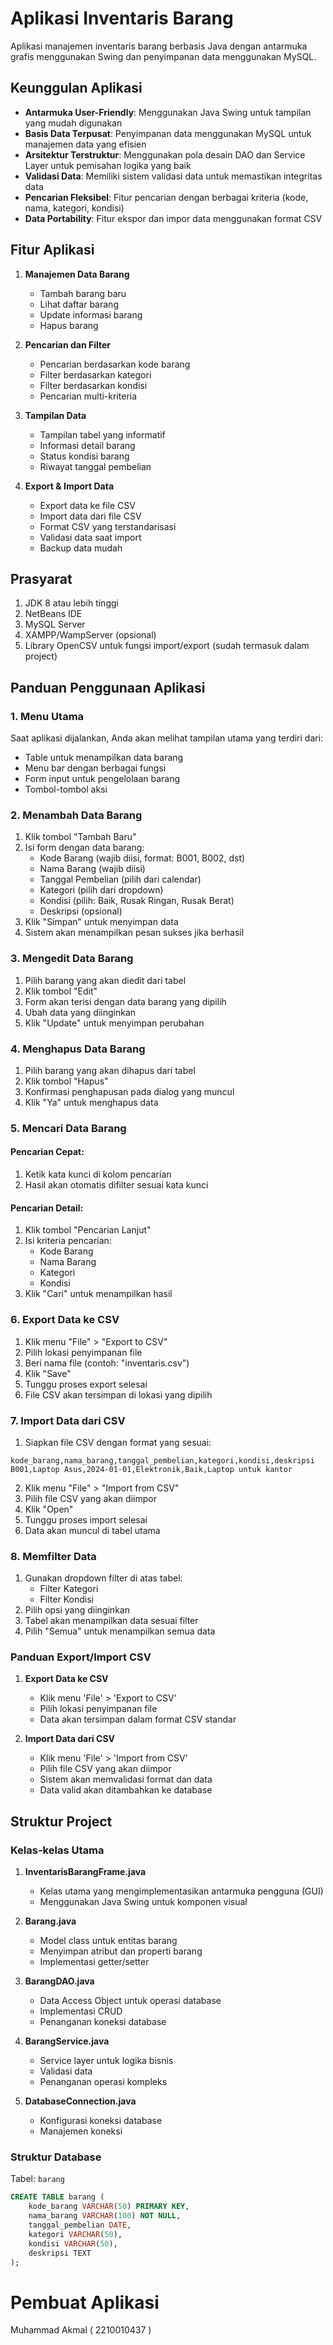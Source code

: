 # Aplikasi Inventaris Barang

Aplikasi manajemen inventaris barang berbasis Java dengan antarmuka grafis menggunakan Swing dan penyimpanan data menggunakan MySQL.

## Keunggulan Aplikasi
- **Antarmuka User-Friendly**: Menggunakan Java Swing untuk tampilan yang mudah digunakan
- **Basis Data Terpusat**: Penyimpanan data menggunakan MySQL untuk manajemen data yang efisien
- **Arsitektur Terstruktur**: Menggunakan pola desain DAO dan Service Layer untuk pemisahan logika yang baik
- **Validasi Data**: Memiliki sistem validasi data untuk memastikan integritas data
- **Pencarian Fleksibel**: Fitur pencarian dengan berbagai kriteria (kode, nama, kategori, kondisi)
- **Data Portability**: Fitur ekspor dan impor data menggunakan format CSV

## Fitur Aplikasi
1. **Manajemen Data Barang**
   - Tambah barang baru
   - Lihat daftar barang
   - Update informasi barang
   - Hapus barang
   
2. **Pencarian dan Filter**
   - Pencarian berdasarkan kode barang
   - Filter berdasarkan kategori
   - Filter berdasarkan kondisi
   - Pencarian multi-kriteria

3. **Tampilan Data**
   - Tampilan tabel yang informatif
   - Informasi detail barang
   - Status kondisi barang
   - Riwayat tanggal pembelian

4. **Export & Import Data**
   - Export data ke file CSV
   - Import data dari file CSV
   - Format CSV yang terstandarisasi
   - Validasi data saat import
   - Backup data mudah

## Prasyarat

1. JDK 8 atau lebih tinggi
2. NetBeans IDE
3. MySQL Server
4. XAMPP/WampServer (opsional)
5. Library OpenCSV untuk fungsi import/export (sudah termasuk dalam project)

## Panduan Penggunaan Aplikasi
### 1. Menu Utama
Saat aplikasi dijalankan, Anda akan melihat tampilan utama yang terdiri dari:
- Table untuk menampilkan data barang
- Menu bar dengan berbagai fungsi
- Form input untuk pengelolaan barang
- Tombol-tombol aksi
### 2. Menambah Data Barang
1. Klik tombol "Tambah Baru"
2. Isi form dengan data barang:
   - Kode Barang (wajib diisi, format: B001, B002, dst)
   - Nama Barang (wajib diisi)
   - Tanggal Pembelian (pilih dari calendar)
   - Kategori (pilih dari dropdown)
   - Kondisi (pilih: Baik, Rusak Ringan, Rusak Berat)
   - Deskripsi (opsional)
3. Klik "Simpan" untuk menyimpan data
4. Sistem akan menampilkan pesan sukses jika berhasil
### 3. Mengedit Data Barang
1. Pilih barang yang akan diedit dari tabel
2. Klik tombol "Edit"
3. Form akan terisi dengan data barang yang dipilih
4. Ubah data yang diinginkan
5. Klik "Update" untuk menyimpan perubahan
### 4. Menghapus Data Barang
1. Pilih barang yang akan dihapus dari tabel
2. Klik tombol "Hapus"
3. Konfirmasi penghapusan pada dialog yang muncul
4. Klik "Ya" untuk menghapus data
### 5. Mencari Data Barang
#### Pencarian Cepat:
1. Ketik kata kunci di kolom pencarian
2. Hasil akan otomatis difilter sesuai kata kunci
#### Pencarian Detail:
1. Klik tombol "Pencarian Lanjut"
2. Isi kriteria pencarian:
   - Kode Barang
   - Nama Barang
   - Kategori
   - Kondisi
3. Klik "Cari" untuk menampilkan hasil
### 6. Export Data ke CSV
1. Klik menu "File" > "Export to CSV"
2. Pilih lokasi penyimpanan file
3. Beri nama file (contoh: "inventaris.csv")
4. Klik "Save"
5. Tunggu proses export selesai
6. File CSV akan tersimpan di lokasi yang dipilih
### 7. Import Data dari CSV
1. Siapkan file CSV dengan format yang sesuai:
```csv
kode_barang,nama_barang,tanggal_pembelian,kategori,kondisi,deskripsi
B001,Laptop Asus,2024-01-01,Elektronik,Baik,Laptop untuk kantor
```
2. Klik menu "File" > "Import from CSV"
3. Pilih file CSV yang akan diimpor
4. Klik "Open"
5. Tunggu proses import selesai
6. Data akan muncul di tabel utama
### 8. Memfilter Data
1. Gunakan dropdown filter di atas tabel:
   - Filter Kategori
   - Filter Kondisi
2. Pilih opsi yang diinginkan
3. Tabel akan menampilkan data sesuai filter
4. Pilih "Semua" untuk menampilkan semua data


### Panduan Export/Import CSV
1. **Export Data ke CSV**
   - Klik menu 'File' > 'Export to CSV'
   - Pilih lokasi penyimpanan file
   - Data akan tersimpan dalam format CSV standar

2. **Import Data dari CSV**
   - Klik menu 'File' > 'Import from CSV'
   - Pilih file CSV yang akan diimpor
   - Sistem akan memvalidasi format dan data
   - Data valid akan ditambahkan ke database

## Struktur Project

### Kelas-kelas Utama
1. **InventarisBarangFrame.java**
   - Kelas utama yang mengimplementasikan antarmuka pengguna (GUI)
   - Menggunakan Java Swing untuk komponen visual
     
3. **Barang.java**
   - Model class untuk entitas barang
   - Menyimpan atribut dan properti barang
   - Implementasi getter/setter

4. **BarangDAO.java**
   - Data Access Object untuk operasi database
   - Implementasi CRUD
   - Penanganan koneksi database

5. **BarangService.java**
   - Service layer untuk logika bisnis
   - Validasi data
   - Penanganan operasi kompleks

6. **DatabaseConnection.java**
   - Konfigurasi koneksi database
   - Manajemen koneksi



### Struktur Database
Tabel: `barang`
```sql
CREATE TABLE barang (
    kode_barang VARCHAR(50) PRIMARY KEY,
    nama_barang VARCHAR(100) NOT NULL,
    tanggal_pembelian DATE,
    kategori VARCHAR(50),
    kondisi VARCHAR(50),
    deskripsi TEXT
);
```

# Pembuat Aplikasi
 Muhammad Akmal ( 2210010437 ) 
